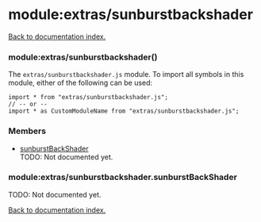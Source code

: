 # module:extras/sunburstbackshader

[Back to documentation index.](index.md)

<a name='extras_sunburstbackshader'></a>
### module:extras/sunburstbackshader()

The <code>extras/sunburstbackshader.js</code> module.
To import all symbols in this module, either of the following can be used:

    import * from "extras/sunburstbackshader.js";
    // -- or --
    import * as CustomModuleName from "extras/sunburstbackshader.js";

### Members

* [sunburstBackShader](#extras_sunburstbackshader.sunburstBackShader)<br>TODO: Not documented yet.

<a name='extras_sunburstbackshader.sunburstBackShader'></a>
### module:extras/sunburstbackshader.sunburstBackShader

TODO: Not documented yet.

[Back to documentation index.](index.md)
